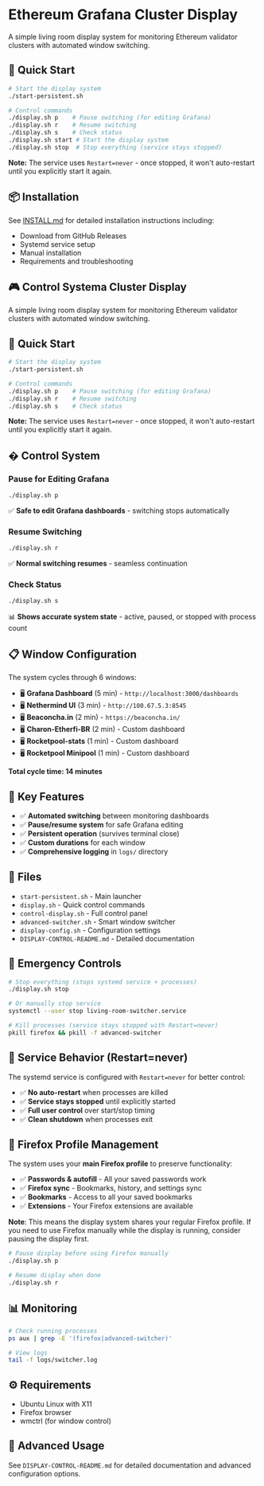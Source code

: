 # Ethereum Grafana Cluster Display

A simple living room display system for monitoring Ethereum validator clusters with automated window switching.

## 🚀 Quick Start

```bash
# Start the display system
./start-persistent.sh

# Control commands
./display.sh p    # Pause switching (for editing Grafana)
./display.sh r    # Resume switching
./display.sh s    # Check status
./display.sh start # Start the display system
./display.sh stop  # Stop everything (service stays stopped)
```

**Note:** The service uses `Restart=never` - once stopped, it won't auto-restart until you explicitly start it again.

## 📦 Installation

See [INSTALL.md](INSTALL.md) for detailed installation instructions including:
- Download from GitHub Releases
- Systemd service setup
- Manual installation
- Requirements and troubleshooting

## 🎮 Control Systema Cluster Display

A simple living room display system for monitoring Ethereum validator clusters with automated window switching.

## 🚀 Quick Start

```bash
# Start the display system
./start-persistent.sh

# Control commands
./display.sh p    # Pause switching (for editing Grafana)
./display.sh r    # Resume switching
./display.sh s    # Check status
```

**Note:** The service uses `Restart=never` - once stopped, it won't auto-restart until you explicitly start it again.

## � Control System

### Pause for Editing Grafana
```bash
./display.sh p
```
✅ **Safe to edit Grafana dashboards** - switching stops automatically

### Resume Switching
```bash
./display.sh r
```
✅ **Normal switching resumes** - seamless continuation

### Check Status
```bash
./display.sh s
```
📊 **Shows accurate system state** - active, paused, or stopped with process count

## 📋 Window Configuration

The system cycles through 6 windows:
- 🖥️ **Grafana Dashboard** (5 min) - `http://localhost:3000/dashboards`
- 🖥️ **Nethermind UI** (3 min) - `http://100.67.5.3:8545`
- 🖥️ **Beaconcha.in** (2 min) - `https://beaconcha.in/`
- 🖥️ **Charon-Etherfi-BR** (2 min) - Custom dashboard
- 🖥️ **Rocketpool-stats** (1 min) - Custom dashboard
- 🖥️ **Rocketpool Minipool** (1 min) - Custom dashboard

**Total cycle time: 14 minutes**

## 🎯 Key Features

- ✅ **Automated switching** between monitoring dashboards
- ✅ **Pause/resume system** for safe Grafana editing
- ✅ **Persistent operation** (survives terminal close)
- ✅ **Custom durations** for each window
- ✅ **Comprehensive logging** in `logs/` directory

## 📁 Files

- `start-persistent.sh` - Main launcher
- `display.sh` - Quick control commands
- `control-display.sh` - Full control panel
- `advanced-switcher.sh` - Smart window switcher
- `display-config.sh` - Configuration settings
- `DISPLAY-CONTROL-README.md` - Detailed documentation

## 🛑 Emergency Controls

```bash
# Stop everything (stops systemd service + processes)
./display.sh stop

# Or manually stop service
systemctl --user stop living-room-switcher.service

# Kill processes (service stays stopped with Restart=never)
pkill firefox && pkill -f advanced-switcher
```

## 🔄 Service Behavior (Restart=never)

The systemd service is configured with `Restart=never` for better control:
- ✅ **No auto-restart** when processes are killed
- ✅ **Service stays stopped** until explicitly started
- ✅ **Full user control** over start/stop timing
- ✅ **Clean shutdown** when processes exit

## 🦊 Firefox Profile Management

The system uses your **main Firefox profile** to preserve functionality:
- ✅ **Passwords & autofill** - All your saved passwords work
- ✅ **Firefox sync** - Bookmarks, history, and settings sync
- ✅ **Bookmarks** - Access to all your saved bookmarks
- ✅ **Extensions** - Your Firefox extensions are available

**Note**: This means the display system shares your regular Firefox profile. If you need to use Firefox manually while the display is running, consider pausing the display first.

```bash
# Pause display before using Firefox manually
./display.sh p

# Resume display when done
./display.sh r
```

## 📊 Monitoring

```bash
# Check running processes
ps aux | grep -E '(firefox|advanced-switcher)'

# View logs
tail -f logs/switcher.log
```

## ⚙️ Requirements

- Ubuntu Linux with X11
- Firefox browser
- wmctrl (for window control)

## 🔧 Advanced Usage

See `DISPLAY-CONTROL-README.md` for detailed documentation and advanced configuration options.
